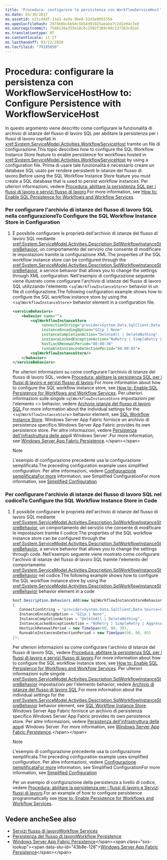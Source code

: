 ```yaml
---
title: 'Procedura: configurare la persistenza con WorkflowServiceHost'
ms.date: 03/30/2017
ms.assetid: e31cd4df-13a3-4a9a-9be8-5243e0055356
ms.openlocfilehash: 2974b6bcbb94c5b54d91025aeabe7c2d2e94c7e8
ms.sourcegitcommit: 7588136e355e10cbc2582f389c90c127363c02a5
ms.translationtype: MT
ms.contentlocale: it-IT
ms.lasthandoff: 03/12/2020
ms.locfileid: "79185050"
---
```

# <a name="how-to-configure-persistence-with-workflowservicehost"></a><span data-ttu-id="43b8e-102">Procedura: configurare la persistenza con WorkflowServiceHost</span><span class="sxs-lookup"><span data-stu-id="43b8e-102">How to: Configure Persistence with WorkflowServiceHost</span></span>
<span data-ttu-id="43b8e-103">In questo argomento viene descritto come configurare la funzionalità di archivio di istanze del flusso di lavoro SQL per abilitare la persistenza per i flussi di lavoro ospitati in <xref:System.ServiceModel.Activities.WorkflowServiceHost> tramite un file di configurazione.</span><span class="sxs-lookup"><span data-stu-id="43b8e-103">This topic describes how to configure the SQL Workflow Instance Store feature to enable persistence for workflows hosted in <xref:System.ServiceModel.Activities.WorkflowServiceHost> by using a configuration file.</span></span> <span data-ttu-id="43b8e-104">Prima di usare tale funzionalità è necessario creare un database SQL usato per rendere persistenti le istanze del flusso di lavoro.</span><span class="sxs-lookup"><span data-stu-id="43b8e-104">Before using the SQL Workflow Instance Store feature you must create a SQL database that is used to persist workflow instances.</span></span> <span data-ttu-id="43b8e-105">Per ulteriori informazioni, vedere [Procedura: abilitare la persistenza SQL per i flussi di lavoro e servizi flusso di lavoro](../../../../docs/framework/windows-workflow-foundation/how-to-enable-sql-persistence-for-workflows-and-workflow-services.md).</span><span class="sxs-lookup"><span data-stu-id="43b8e-105">For more information, see [How to: Enable SQL Persistence for Workflows and Workflow Services](../../../../docs/framework/windows-workflow-foundation/how-to-enable-sql-persistence-for-workflows-and-workflow-services.md).</span></span>  
  
### <a name="to-configure-the-sql-workflow-instance-store-in-configuration"></a><span data-ttu-id="43b8e-106">Per configurare l'archivio di istanze del flusso di lavoro SQL nella configurazione</span><span class="sxs-lookup"><span data-stu-id="43b8e-106">To Configure the SQL Workflow Instance Store in Configuration</span></span>  
  
1. <span data-ttu-id="43b8e-107">È possibile configurare le proprietà dell'archivio di istanze del flusso di lavoro SQL mediante <xref:System.ServiceModel.Activities.Description.SqlWorkflowInstanceStoreBehavior>, un comportamento del servizio che consente di modificare le impostazioni tramite la configurazione XML.</span><span class="sxs-lookup"><span data-stu-id="43b8e-107">The properties of the SQL workflow instance store can be configured through the <xref:System.ServiceModel.Activities.Description.SqlWorkflowInstanceStoreBehavior>, a service behavior that allows you to change the settings through XML configuration.</span></span> <span data-ttu-id="43b8e-108">Nell'esempio di configurazione seguente viene illustrato come configurare l'archivio di istanze del flusso di lavoro SQL utilizzando l'elemento <`sqlWorkflowInstanceStore`> behavior in un file di configurazione.</span><span class="sxs-lookup"><span data-stu-id="43b8e-108">The following configuration example shows how to configure the SQL workflow instance store by using the <`sqlWorkflowInstanceStore`> behavior element in a configuration file.</span></span>  
  
    ```xml  
    <serviceBehaviors>  
        <behavior name="">  
            <sqlWorkflowInstanceStore
                 connectionString="provider=System.Data.SqlClient;Data Source=(local);Initial Catalog=DefaultPersistenceProviderDb;Integrated Security=True;Async=true"  
                 instanceEncodingOption="GZip | None"  
                 instanceCompletionAction="DeleteAll | DeleteNothing"  
                 instanceLockedExceptionAction="NoRetry | SimpleRetry | AggressiveRetry"  
                 hostLockRenewalPeriod="00:00:30"
                 runnableInstancesDetectionPeriod="00:00:05">  
            <sqlWorkflowInstanceStore/>  
        </behavior>  
    </serviceBehaviors>  
    ```  
  
     <span data-ttu-id="43b8e-109">Per ulteriori informazioni su come configurare l'archivio di istanze del flusso di lavoro SQL, vedere [Procedura: abilitare la persistenza SQL per i flussi di lavoro e servizi flusso di lavoro](../../../../docs/framework/windows-workflow-foundation/how-to-enable-sql-persistence-for-workflows-and-workflow-services.md).</span><span class="sxs-lookup"><span data-stu-id="43b8e-109">For more information about how to configure the SQL workflow instance store, see [How to: Enable SQL Persistence for Workflows and Workflow Services](../../../../docs/framework/windows-workflow-foundation/how-to-enable-sql-persistence-for-workflows-and-workflow-services.md).</span></span> <span data-ttu-id="43b8e-110">Per ulteriori informazioni sulle singole `sqlWorkflowInstanceStore` impostazioni per l'elemento <> behavior, vedere [Archivio istanze del flusso di lavoro SQL](../../../../docs/framework/windows-workflow-foundation/sql-workflow-instance-store.md).</span><span class="sxs-lookup"><span data-stu-id="43b8e-110">For more information about the individual settings for the <`sqlWorkflowInstanceStore`> behavior element, see [SQL Workflow Instance Store](../../../../docs/framework/windows-workflow-foundation/sql-workflow-instance-store.md).</span></span> <span data-ttu-id="43b8e-111">Windows Server App Fabric fornisce un archivio di persistenza specifico.</span><span class="sxs-lookup"><span data-stu-id="43b8e-111">Windows Server App Fabric provides its own persistence store.</span></span> <span data-ttu-id="43b8e-112">Per altre informazioni, vedere [Persistenza dell'infrastruttura delle app](https://docs.microsoft.com/previous-versions/appfabric/ee677272(v=azure.10))di Windows Server .</span><span class="sxs-lookup"><span data-stu-id="43b8e-112">For more information, see [Windows Server App Fabric Persistence](https://docs.microsoft.com/previous-versions/appfabric/ee677272(v=azure.10)).</span></span>  
  
    > [!NOTE]
    > <span data-ttu-id="43b8e-113">L'esempio di configurazione precedente usa la configurazione semplificata.</span><span class="sxs-lookup"><span data-stu-id="43b8e-113">The preceding configuration example uses simplified configuration.</span></span> <span data-ttu-id="43b8e-114">Per altre informazioni, vedere [Configurazione semplificataFor more](../../../../docs/framework/wcf/simplified-configuration.md) information, see Simplified Configuration</span><span class="sxs-lookup"><span data-stu-id="43b8e-114">For more information, see [Simplified Configuration](../../../../docs/framework/wcf/simplified-configuration.md)</span></span>  
  
### <a name="to-configure-the-sql-workflow-instance-store-in-code"></a><span data-ttu-id="43b8e-115">Per configurare l'archivio di istanze del flusso di lavoro SQL nel codice</span><span class="sxs-lookup"><span data-stu-id="43b8e-115">To Configure the SQL Workflow Instance Store in Code</span></span>  
  
1. <span data-ttu-id="43b8e-116">È possibile configurare le proprietà dell'archivio di istanze del flusso di lavoro SQL mediante <xref:System.ServiceModel.Activities.Description.SqlWorkflowInstanceStoreBehavior>, un comportamento del servizio che consente di modificare le impostazioni tramite il codice.</span><span class="sxs-lookup"><span data-stu-id="43b8e-116">The properties of the SQL workflow instance store can be configured through the <xref:System.ServiceModel.Activities.Description.SqlWorkflowInstanceStoreBehavior>, a service behavior that allows you to change the settings through code.</span></span> <span data-ttu-id="43b8e-117">Nell'esempio seguente viene mostrato come configurare l'archivio di istanze del flusso di lavoro SQL tramite l'elemento del comportamento <xref:System.ServiceModel.Activities.Description.SqlWorkflowInstanceStoreBehavior> nel codice.</span><span class="sxs-lookup"><span data-stu-id="43b8e-117">The following example shows how to configure the SQL workflow instance store by using the <xref:System.ServiceModel.Activities.Description.SqlWorkflowInstanceStoreBehavior> behavior element in a code</span></span>  
  
    ```csharp  
    host.Description.Behaviors.Add(new SqlWorkflowInstanceStoreBehavior  
    {  
       ConnectionString = "provider=System.Data.SqlClient;Data Source=(local);Initial Catalog=DefaultPersistenceProviderDb;Integrated Security=True;Async=true",  
       InstanceEncodingOption = "GZip | None",  
       InstanceCompletionAction = "DeleteAll | DeleteNothing",  
       InstanceLockedExceptionAction = "NoRetry | SimpleRetry | AggressiveRetry",  
       HostLockRenewalPeriod = new TimeSpan(00, 00, 30),  
       RunnableInstancesDetectionPeriod = new TimeSpan(00, 00, 05)  
    });  
    ```  
  
     <span data-ttu-id="43b8e-118">Per ulteriori informazioni su come configurare l'archivio di istanze del flusso di lavoro SQL, vedere [Procedura: abilitare la persistenza SQL per i flussi di lavoro e servizi flusso di lavoro](../../../../docs/framework/windows-workflow-foundation/how-to-enable-sql-persistence-for-workflows-and-workflow-services.md).</span><span class="sxs-lookup"><span data-stu-id="43b8e-118">For more information about how to configure the SQL workflow instance store, see [How to: Enable SQL Persistence for Workflows and Workflow Services](../../../../docs/framework/windows-workflow-foundation/how-to-enable-sql-persistence-for-workflows-and-workflow-services.md).</span></span> <span data-ttu-id="43b8e-119">Per ulteriori informazioni sulle singole <xref:System.ServiceModel.Activities.Description.SqlWorkflowInstanceStoreBehavior> impostazioni per l'elemento behavior, vedere [Archivio di istanze del flusso di lavoro SQL](../../../../docs/framework/windows-workflow-foundation/sql-workflow-instance-store.md).</span><span class="sxs-lookup"><span data-stu-id="43b8e-119">For more information about the individual settings for the <xref:System.ServiceModel.Activities.Description.SqlWorkflowInstanceStoreBehavior> behavior element, see [SQL Workflow Instance Store](../../../../docs/framework/windows-workflow-foundation/sql-workflow-instance-store.md).</span></span> <span data-ttu-id="43b8e-120">Windows Server App Fabric fornisce un archivio di persistenza specifico.</span><span class="sxs-lookup"><span data-stu-id="43b8e-120">Windows Server App Fabric provides its own persistence store.</span></span> <span data-ttu-id="43b8e-121">Per altre informazioni, vedere [Persistenza dell'infrastruttura delle app](https://docs.microsoft.com/previous-versions/appfabric/ee677272(v=azure.10))di Windows Server .</span><span class="sxs-lookup"><span data-stu-id="43b8e-121">For more information, see [Windows Server App Fabric Persistence](https://docs.microsoft.com/previous-versions/appfabric/ee677272(v=azure.10)).</span></span>  
  
    > [!NOTE]
    > <span data-ttu-id="43b8e-122">L'esempio di configurazione precedente usa la configurazione semplificata.</span><span class="sxs-lookup"><span data-stu-id="43b8e-122">The preceding configuration example uses simplified configuration.</span></span> <span data-ttu-id="43b8e-123">Per altre informazioni, vedere [Configurazione semplificataFor more](../../../../docs/framework/wcf/simplified-configuration.md) information, see Simplified Configuration</span><span class="sxs-lookup"><span data-stu-id="43b8e-123">For more information, see [Simplified Configuration](../../../../docs/framework/wcf/simplified-configuration.md)</span></span>  
  
     <span data-ttu-id="43b8e-124">Per un esempio di configurazione della persistenza a livello di codice, vedere [Procedura: abilitare la persistenza per i flussi di lavoro e Servizi flussi di lavoro](../../../../docs/framework/windows-workflow-foundation/how-to-enable-persistence-for-workflows-and-workflow-services.md).</span><span class="sxs-lookup"><span data-stu-id="43b8e-124">For an example of how to configure persistence programmatically see [How to: Enable Persistence for Workflows and Workflow Services](../../../../docs/framework/windows-workflow-foundation/how-to-enable-persistence-for-workflows-and-workflow-services.md).</span></span>  
  
## <a name="see-also"></a><span data-ttu-id="43b8e-125">Vedere anche</span><span class="sxs-lookup"><span data-stu-id="43b8e-125">See also</span></span>

- [<span data-ttu-id="43b8e-126">Servizi flusso di lavoro</span><span class="sxs-lookup"><span data-stu-id="43b8e-126">Workflow Services</span></span>](../../../../docs/framework/wcf/feature-details/workflow-services.md)
- [<span data-ttu-id="43b8e-127">Persistenza del flusso di lavoro</span><span class="sxs-lookup"><span data-stu-id="43b8e-127">Workflow Persistence</span></span>](../../../../docs/framework/windows-workflow-foundation/workflow-persistence.md)
- <span data-ttu-id="43b8e-128">[Windows Server App Fabric Persistence](https://docs.microsoft.com/previous-versions/appfabric/ee677272(v=azure.10))</span><span class="sxs-lookup"><span data-stu-id="43b8e-128">[Windows Server App Fabric Persistence](https://docs.microsoft.com/previous-versions/appfabric/ee677272(v=azure.10))</span></span>
